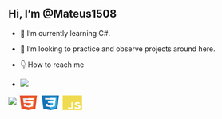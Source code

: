 
##   Hi, I’m @Mateus1508

- 🌱 I’m currently learning C#.

- 💞️ I’m looking to  practice and observe projects around here.

- 👇 How to reach me
  
-  <a href="https:https://www.linkedin.com/in/mateus-belmonte-64b6b11a3/" target="_blank"><img src="https://img.shields.io/badge/-LinkedIn-%230077B5?style=for-the-badge&logo=linkedin&logoColor=white" target="_blank"></a> 
 
 <img height="180em" src="https://github-readme-stats.vercel.app/api/top-langs/?username=Mateus1508&layout=compact&langs_count=7&theme=dracula"/>
 
 <img align="center" alt="Mateus-HTML" height="30" width="40" src="https://raw.githubusercontent.com/devicons/devicon/master/icons/html5/html5-original.svg">
  <img align="center" alt="Mateus-CSS" height="30" width="40" src="https://raw.githubusercontent.com/devicons/devicon/master/icons/css3/css3-original.svg">
  <img align="center" alt="Mateus-Js" height="30" width="40" src="https://raw.githubusercontent.com/devicons/devicon/master/icons/javascript/javascript-plain.svg">

